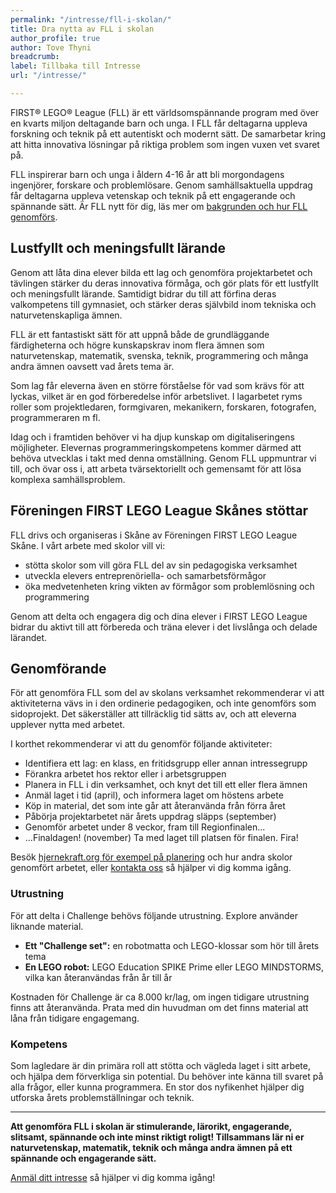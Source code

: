 ```yaml
---
permalink: "/intresse/fll-i-skolan/"
title: Dra nytta av FLL i skolan
author_profile: true
author: Tove Thyni
breadcrumb:
label: Tillbaka till Intresse
url: "/intresse/"

---
```


FIRST&reg; LEGO&reg; League (FLL) är ett världsomspännande program med över en kvarts miljon deltagande barn och unga. I FLL får deltagarna uppleva forskning och teknik på ett autentiskt och modernt sätt. De samarbetar kring att hitta innovativa lösningar på riktiga problem som ingen vuxen vet svaret på.

FLL inspirerar barn och unga i åldern 4-16 år att bli morgondagens ingenjörer, forskare och problemlösare. Genom samhällsaktuella uppdrag får deltagarna uppleva vetenskap och teknik på ett engagerande och spännande sätt. Är FLL nytt för dig, läs mer om [bakgrunden och hur FLL genomförs](/intresse/).

## Lustfyllt och meningsfullt lärande

Genom att låta dina elever bilda ett lag och genomföra projektarbetet och tävlingen stärker du deras innovativa förmåga, och gör plats för ett lustfyllt och meningsfullt lärande. Samtidigt bidrar du till att förfina deras valkompetens till gymnasiet, och stärker deras självbild inom tekniska och naturvetenskapliga ämnen.

FLL är ett fantastiskt sätt för att uppnå både de grundläggande färdigheterna och högre kunskapskrav inom flera ämnen som naturvetenskap, matematik, svenska, teknik, programmering och många andra ämnen oavsett vad årets tema är.

Som lag får eleverna även en större förståelse för vad som krävs för att lyckas, vilket är en god förberedelse inför arbetslivet. I lagarbetet ryms roller som projektledaren, formgivaren, mekanikern, forskaren, fotografen, programmeraren m fl.

Idag och i framtiden behöver vi ha djup kunskap om digitaliseringens möjligheter. Elevernas programmeringskompetens kommer därmed att behöva utvecklas i takt med denna omställning. Genom FLL uppmuntrar vi till, och övar oss i, att arbeta tvärsektoriellt och gemensamt för att lösa komplexa samhällsproblem.

## Föreningen FIRST LEGO League Skånes stöttar

FLL drivs och organiseras i Skåne av Föreningen FIRST LEGO League Skåne. I vårt arbete med skolor vill vi:

* stötta skolor som vill göra FLL del av sin pedagogiska verksamhet
* utveckla elevers entreprenöriella- och samarbetsförmågor
* öka medvetenheten kring vikten av förmågor som problemlösning och programmering

Genom att delta och engagera dig och dina elever i FIRST LEGO League bidrar du aktivt till att förbereda och träna elever i det livslånga och delade lärandet.

## Genomförande

För att genomföra FLL som del av skolans verksamhet rekommenderar vi att aktiviteterna vävs in i den ordinerie pedagogiken, och inte genomförs som sidoprojekt. Det säkerställer att tillräcklig tid sätts av, och att eleverna upplever nytta med arbetet.

I korthet rekommenderar vi att du genomför följande aktiviteter:

* Identifiera ett lag: en klass, en fritidsgrupp eller annan intressegrupp
* Förankra arbetet hos rektor eller i arbetsgruppen
* Planera in FLL i din verksamhet, och knyt det till ett eller flera ämnen
* Anmäl laget i tid (april), och informera laget om höstens arbete
* Köp in material, det som inte går att återanvända från förra året
* Påbörja projektarbetet när årets uppdrag släpps (september)
* Genomför arbetet under 8 veckor, fram till Regionfinalen...
* ...Finaldagen! (november) Ta med laget till platsen för finalen. Fira!

Besök [hjernekraft.org för exempel på planering](https://hjernekraft.org/challenge/for-veiledere/ressurser/organisering) och hur andra skolor genomfört arbetet, eller [kontakta oss](/kontakt/) så hjälper vi dig komma igång.

### Utrustning

För att delta i Challenge behövs följande utrustning. Explore använder liknande material.

* **Ett "Challenge set":** en robotmatta och LEGO-klossar som hör till årets tema
* **En LEGO robot:** LEGO Education SPIKE Prime eller LEGO MINDSTORMS, vilka kan återanvändas från år till år

Kostnaden för Challenge är ca 8.000 kr/lag, om ingen tidigare utrustning finns att återanvända. Prata med din huvudman om det finns material att låna från tidigare engagemang.

### Kompetens

Som lagledare är din primära roll att stötta och vägleda laget i sitt arbete, och hjälpa dem förverkliga sin potential. Du behöver inte känna till svaret på alla frågor, eller kunna programmera. En stor dos nyfikenhet hjälper dig utforska årets problemställningar och teknik.

---

**Att genomföra FLL i skolan är stimulerande, lärorikt, engagerande, slitsamt, spännande och inte minst riktigt roligt! Tillsammans lär ni er naturvetenskap, matematik, teknik och många andra ämnen på ett spännande och engagerande sätt.**

[Anmäl ditt intresse](/intresse/anmal/) så hjälper vi dig komma igång!